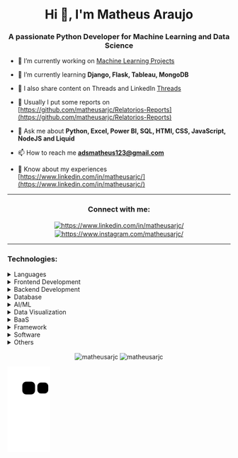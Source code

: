 <h1 align="center">Hi 👋, I'm Matheus Araujo</h1>
<h3 align="center">A passionate Python Developer for Machine Learning and Data Science</h3>

- 🔭 I’m currently working on [Machine Learning Projects](https://github.com/matheusarjc/ml-guide-projects)

- 🌱 I’m currently learning **Django, Flask, Tableau, MongoDB**

- 👯 I also share content on Threads and LinkedIn [Threads](https://www.threads.net/@matheusarjc)

- 📝 Usually I put some reports on [https://github.com/matheusarjc/Relatorios-Reports](https://github.com/matheusarjc/Relatorios-Reports)

- 💬 Ask me about **Python, Excel, Power BI, SQL, HTMl, CSS, JavaScript, NodeJS and Liquid**

- 📫 How to reach me **adsmatheus123@gmail.com**

- 📄 Know about my experiences [https://www.linkedin.com/in/matheusarjc/](https://www.linkedin.com/in/matheusarjc/)
---
<h3 align="center">Connect with me:</h3>
<p align="center">
<a href="https://linkedin.com/in/https://www.linkedin.com/in/matheusarjc/" target="blank"><img align="center" src="https://raw.githubusercontent.com/rahuldkjain/github-profile-readme-generator/master/src/images/icons/Social/linked-in-alt.svg" alt="https://www.linkedin.com/in/matheusarjc/" height="30" width="40" /></a>
<a href="https://instagram.com/https://www.instagram.com/matheusarjc/" target="blank"><img align="center" src="https://raw.githubusercontent.com/rahuldkjain/github-profile-readme-generator/master/src/images/icons/Social/instagram.svg" alt="https://www.instagram.com/matheusarjc/" height="30" width="40" /></a>
</p>

---
<h3 align="left">Technologies:</h3>
<details>
  <summary>Languages</summary>
    <ul>
      <li><h5>Python</h5></li>
      <li><h5>JavaScript</h5></li>
      <li><h5>TypeScript</h5></li>
      <li><h5>Liquid</h5></li>
    </ul>
</details>
<details>
  <summary>Frontend Development</summary>
    <ul>
      <li><h5>HTML</h5></li>
      <li><h5>CSS</h5></li>
      <li><h5>Bootstrap</h5></li>
      <li><h5>Sass</h5></li>
      <li><h5>Tailwind</h5></li>
      <li><h5>Styled-components</h5></li>
      <li><h5>Redux</h5></li>
    </ul>
</details>
<details>
  <summary>Backend Development</summary>
    <ul>
      <li><h5>NodeJS</h5></li>
      <li><h5>Express</h5></li>
      <li><h5>GraphQL</h5></li>
      <li><h5>PrismaIO</h5></li>
    </ul>
</details>
<details>
  <summary>Database</summary>
    <ul>
      <li><h5>MongoDB</h5></li>
      <li><h5>MySQL</h5></li>
      <li><h5>SQLite</h5></li>
    </ul>
</details>
<details>
  <summary>AI/ML</summary>
    <ul>
      <li><h5>Tensorflow</h5></li>
      <li><h5>Pytorch</h5></li>
      <li><h5>Pandas</h5></li>
      <li><h5>Seaborn</h5></li>
      <li><h5>OpenCV</h5></li>
      <li><h5>Scikit_learn</h5></li>
    </ul>
</details>
<details>
  <summary>Data Visualization</summary>
    <ul>
      <li><h5>ChartJS</h5></li>
      <li><h5>CanvasJS</h5></li>
      <li><h5>KIBANA</h5></li>
    </ul>
</details>
<details>
  <summary>BaaS</summary>
    <ul>
      <li><h5>Firebase</h5></li>
    </ul>
</details>
<details>
  <summary>Framework</summary>
    <ul>
      <li><h5>Django</h5></li>
      <li><h5>Flask</h5></li>
      <li><h5>React</h5></li>
      <li><h5>Electron</h5></li>
    </ul>
</details>
<details>
  <summary>Software</summary>
    <ul>
      <li><h5>Visual Studio Code</h5></li>
      <li><h5>PyCharm</h5></li>
      <li><h5>Figma</h5></li>
    </ul>
</details>
<details>
  <summary>Others</summary>
    <ul>
      <li><h5>Git</h5></li>
      <li><h5>Arduino</h5></li>
    </ul>
</details>

<p align="center"><img align="center" src="https://github-readme-stats.vercel.app/api/top-langs?username=matheusarjc&show_icons=true&locale=en&layout=compact" alt="matheusarjc" /> <img align="center" src="https://github-readme-streak-stats.herokuapp.com/?user=matheusarjc&" alt="matheusarjc" /></p>

![Snake animation](https://github.com/matheusarjc/matheusarjc/blob/output/github-contribution-grid-snake.svg)
